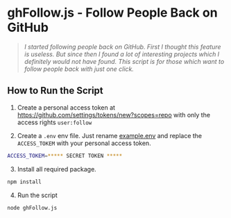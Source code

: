 # ghFollow.js - Follow People Back on GitHub

> *I started following people back on GitHub. First I thought this feature is useless. But since then I found a lot of interesting projects which I definitely would not have found. This script is for those which want to follow people back with just one click.*

## How to Run the Script

1. Create a personal access token at https://github.com/settings/tokens/new?scopes=repo with only the access rights `user:follow`

2. Create a `.env` env file. Just rename [example.env](example.env) and replace the `ACCESS_TOKEM` with your personal access token. 

```bash
ACCESS_TOKEM=***** SECRET TOKEN *****
```

3. Install all required package.

```bash
npm install
```

4. Run the script

```bash
node ghFollow.js
```





